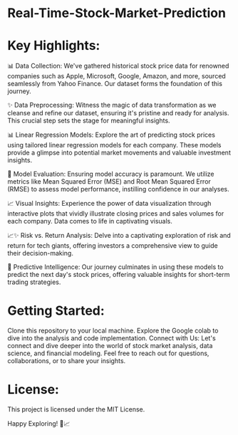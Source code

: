 # Real-Time-Stock-Market-Prediction




# Key Highlights:


📊 Data Collection: We've gathered historical stock price data for renowned companies such as Apple, Microsoft, Google, Amazon, and more, sourced seamlessly from Yahoo Finance. Our dataset forms the foundation of this journey.

✨ Data Preprocessing: Witness the magic of data transformation as we cleanse and refine our dataset, ensuring it's pristine and ready for analysis. This crucial step sets the stage for meaningful insights.

📊 Linear Regression Models: Explore the art of predicting stock prices using tailored linear regression models for each company. These models provide a glimpse into potential market movements and valuable investment insights.

🎯 Model Evaluation: Ensuring model accuracy is paramount. We utilize metrics like Mean Squared Error (MSE) and Root Mean Squared Error (RMSE) to assess model performance, instilling confidence in our analyses.

📈 Visual Insights: Experience the power of data visualization through interactive plots that vividly illustrate closing prices and sales volumes for each company. Data comes to life in captivating visuals.

📈✨ Risk vs. Return Analysis: Delve into a captivating exploration of risk and return for tech giants, offering investors a comprehensive view to guide their decision-making.

🔮 Predictive Intelligence: Our journey culminates in using these models to predict the next day's stock prices, offering valuable insights for short-term trading strategies.

# Getting Started:
Clone this repository to your local machine.
Explore the Google colab to dive into the analysis and code implementation.
Connect with Us:
Let's connect and dive deeper into the world of stock market analysis, data science, and financial modeling. Feel free to reach out for questions, collaborations, or to share your insights.

# License:

This project is licensed under the MIT License.

Happy Exploring! 🚀📈
